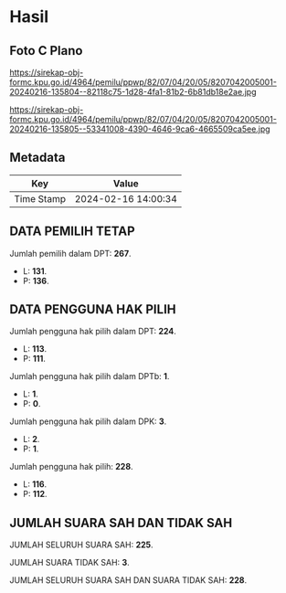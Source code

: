 # Hasil

## Foto C Plano

https://sirekap-obj-formc.kpu.go.id/4964/pemilu/ppwp/82/07/04/20/05/8207042005001-20240216-135804--82118c75-1d28-4fa1-81b2-6b81db18e2ae.jpg

https://sirekap-obj-formc.kpu.go.id/4964/pemilu/ppwp/82/07/04/20/05/8207042005001-20240216-135805--53341008-4390-4646-9ca6-4665509ca5ee.jpg


## Metadata

| Key        | Value               |
| ---------- | ------------------- |
| Time Stamp | 2024-02-16 14:00:34 |


## DATA PEMILIH TETAP

Jumlah pemilih dalam DPT: **267**.
 * L: **131**.
 * P: **136**.

## DATA PENGGUNA HAK PILIH

Jumlah pengguna hak pilih dalam DPT: **224**.
 * L: **113**.
 * P: **111**.

Jumlah pengguna hak pilih dalam DPTb: **1**.
 * L: **1**.
 * P: **0**.

Jumlah pengguna hak pilih dalam DPK: **3**.
 * L: **2**.
 * P: **1**.

Jumlah pengguna hak pilih: **228**.
 * L: **116**.
 * P: **112**.

## JUMLAH SUARA SAH DAN TIDAK SAH

JUMLAH SELURUH SUARA SAH: **225**.

JUMLAH SUARA TIDAK SAH: **3**.

JUMLAH SELURUH SUARA SAH DAN SUARA TIDAK SAH: **228**.


